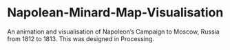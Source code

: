 # Napolean-Minard-Map-Visualisation
An animation and visualisation of Napoleon’s Campaign to Moscow, Russia from 1812 to 1813. This was designed in Processing.
